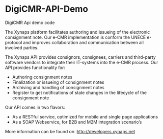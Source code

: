# DigiCMR-API-Demo
DigiCMR Api demo code

The Xynaps platform facilitates authoring and issueing of the electronic consignment note. Our e-CMR implementation is conform the UNECE e-protocol and improves collaboration and communication between all involved parties.

The Xynaps API provides consignors, consignees, carriers and third-party software vendors to integrate their IT-systems into the e-CMR process. Our API provides functionality for:

- Authoring consignment notes
- Finalization or issueing of consignment notes
- Archiving and handling of consignment notes
- Register to get notifications of state changes in the lifecycle of the consignment note

Our API comes in two flavors:

- As a RESTful service, optimized for mobile and single page applications
- As a SOAP Webservice, for B2B and M2M integration scenario’s

More information can be found on: http://developers.xynaps.net
